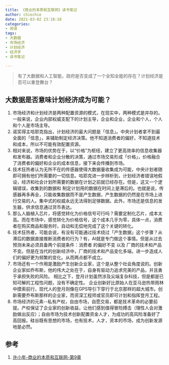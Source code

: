 ```yaml
---
title: 《商业的本质和互联网》读书笔记
author: chiechie
date: 2021-03-02 23:18:18
categories: 
- 阅读
tags:
- 大数据
- 市场经济
- 计划经济
- 经济学
- 读书笔记

---
```

> 有了大数据和人工智能，政府是否变成了一个全知全能的存在？计划经济是否可以重登舞台？

## 大数据是否意味计划经济成为可能？

1. 市场经济和计划经济是两种配置资源的模式，在现实中，两种模式是并存的。
一般来说，企业内部权威支配下的计划主导，企业和企业，企业和个人，个人和个人是市场主导。
2. 诺奖得主哈耶克指出，计划经济的最大问题是「信息」。中央计划者拿不到最全面的「信息」，来辅助制定经济决策。他不知道消费者的偏好，不知道技术和成本，所以不可能有效配置资源。
3. 相对来说，市场的优势在于，以“价格”为枢纽，建立了更高效率的信息收集器和发布器。消费者和企业分散的决策，通过市场交易形成「价格」，价格融合了消费者的偏好和企业的成本信息，接下来会传播到市场。
4. 技术狂热者认为无所不在的传感器使得大数据量收集成为可能，中央计划者随即可拥有他们所需要的一切信息。哈耶克进一步辨析到，计划经济者错误地假设，经济和社会计划所需要的数据在计划之前就已经存在。但是，这又一个逻辑错误，收集到的数据和 制定计划用的数据在时间上是滞后的。也就是说，传感器再多再全，只能收集数据而不是产生数据，产生数据的仍然是在市场上进行交易的人。集中式的权威永远无法得到足够数据。此外，市场还是信息的发生器，供求信息通过货币表达。
5. 那么人脑植入芯片，将感觉转化为价格信号可行吗？需要定制化芯片，成本太高。而在市场中，感觉转化为价格信号，这个成本几乎为零，具体一点，消费者在购买商品和服务时，自动和无偿地完成了这个关键的转化。
6. 技术狂热者，可能会说，有没有可能通过技术绕过「产生数据」这个步骤？从滞后的数据直接推断消费者的行为？有，AI就是专门做这个事情。但是从过去预测未来必须具备两个前提条件：消费者 的偏好不变 以及 厂商的技术和产品不变。但是在当代的创新经济中，厂商的技术和产品变化多端，进一步造成人们的偏好更为频繁的变化。从而两点都不成立。
7. 市场还有一个作用是激励产生创新企业家，这个是从整个社会角度说的。创新企业家如乔布斯，他的伟大之处在于，自身有驱动力追求完美的产品，并且勇于承担失败的风险。
相比之下，登月计划虽然涉及尖端复杂科技，但是都是已知可解的工程性问题，没有不确定性。
企业创新好比原始人在亚马逊热带雨林中摸索前行，现代人的登月则像在GPS导引下穿行于北京那样的超大城市。创新需要乔布斯那样的企业家，而资深工程师或官员即可计划和指挥登月工程。
8. 市场经济的元素--私有产权，自由市场，自愿交易，都是技术革命的必要前提。产权保证了企业家的创新收益，让他们感到值得冒险搏击（理性人会对激励做出反应）；自由市场为技术创新配置资金人才，为成功的高风险准备好了高回报。硅谷既有思想的市场，也有技术，人才，资本的市场，成为创新发源地是必然。


## 参考
1. [许小年-商业的本质和互联网-第9章](https://weread.qq.com/web/reader/62e321a071a486b862ee729k9a132c802349a1158154a83)